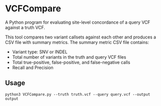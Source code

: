# VCFCompare
A Python program for evaluating site-level concordance of a query VCF against a truth VCF.

This tool compares two variant callsets against each other and produces a CSV file with summary metrics. The summary metric CSV file contains:
* Variant type: SNV or INDEL
* Total number of variants in the truth and query VCF files
* Total true-positive, false-positive, and false-negative calls
* Recall and Precision

## Usage
```
python3 VCFCompare.py --truth truth.vcf --query query.vcf --output output
```
